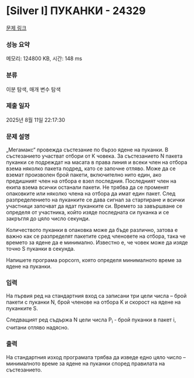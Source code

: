 # [Silver I] ПУКАНКИ - 24329 

[문제 링크](https://www.acmicpc.net/problem/24329) 

### 성능 요약

메모리: 124800 KB, 시간: 148 ms

### 분류

이분 탐색, 매개 변수 탐색

### 제출 일자

2025년 8월 11일 22:17:30

### 문제 설명

<p>„Мегамакс“ провежда състезание по бързо ядене на пуканки. В състезанието участват отбори от K човека. За състезанието N пакета пуканки се подреждат на масата в права линия и всеки член на отбора взема няколко пакета подред, като се започне отляво. Може да се вземат произволен брой пакети, включително нито един, ако предишният член на отбора е взел последния. Последният член на екипа взема всички останали пакети. Не трябва да се променят опаковките или няколко члена на отбора да имат един пакет. След разпределението на пуканките се дава сигнал за стартиране и всички участници започват да ядат пуканките си. Времето за завършване се определя от участника, който изяде последната си пуканка и се закръгля до цяло число секунди.</p>

<p>Количеството пуканки в опаковка може да бъде различно, затова е важно как се разпределят пакетите сред членовете на отбора, така че времето за ядене да е минимално. Известно е, че човек може да изяде точно S пуканки в секунда.</p>

<p>Напишете програма popcorn, която определя минималното време за ядене на пуканки.</p>

### 입력 

 <p>На първия ред на стандартния вход са записани три цели числа – брой пакети с пуканки N, брой членове на отбора K и скорост на ядене на пуканките S.</p>

<p>Следващият ред съдържа N цели числа P<sub>i</sub> - брой пуканки в пакет i, считани отляво надясно.</p>

### 출력 

 <p>На стандартния изход програмата трябва да изведе едно цяло число – минималното време за ядене на пуканки според правилата на състезанието.</p>

